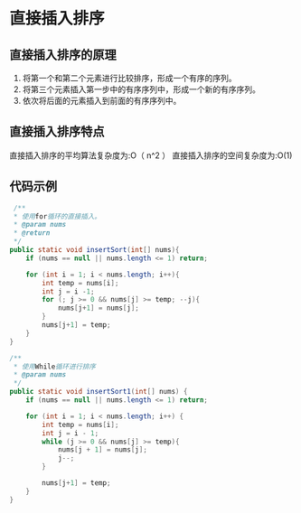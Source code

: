 # 直接插入排序

## 直接插入排序的原理

 1. 将第一个和第二个元素进行比较排序，形成一个有序的序列。
 2. 将第三个元素插入第一步中的有序序列中，形成一个新的有序序列。
 3. 依次将后面的元素插入到前面的有序序列中。

## 直接插入排序特点

直接插入排序的平均算法复杂度为:O（ n^2 ）
直接插入排序的空间复杂度为:O(1)

## 代码示例


```java
 /**
 * 使用for循环的直接插入。
 * @param nums
 * @return
 */
public static void insertSort(int[] nums){
    if (nums == null || nums.length <= 1) return;

    for (int i = 1; i < nums.length; i++){
        int temp = nums[i];
        int j = i -1;
        for (; j >= 0 && nums[j] >= temp; --j){
            nums[j+1] = nums[j];
        }
        nums[j+1] = temp;
    }
}

/**
 * 使用While循环进行排序
 * @param nums
 */
public static void insertSort1(int[] nums) {
    if (nums == null || nums.length <= 1) return;

    for (int i = 1; i < nums.length; i++) {
        int temp = nums[i];
        int j = i - 1;
        while (j >= 0 && nums[j] >= temp){
            nums[j + 1] = nums[j];
            j--;
        }

        nums[j+1] = temp;
    }
}
```

